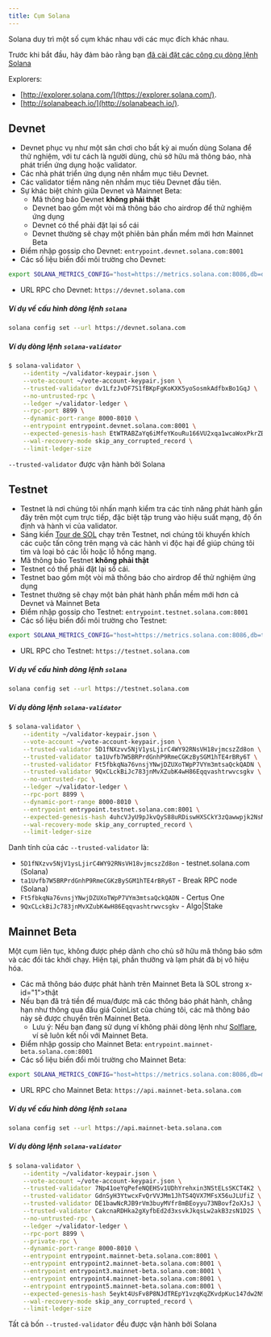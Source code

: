 ```yaml
---
title: Cụm Solana
---
```


Solana duy trì một số cụm khác nhau với các mục đích khác nhau.

Trước khi bắt đầu, hãy đảm bảo rằng bạn [đã cài đặt các công cụ dòng lệnh Solana](cli/install-solana-cli-tools.md)

Explorers:

- [http://explorer.solana.com/](https://explorer.solana.com/).
- [http://solanabeach.io/](http://solanabeach.io/).

## Devnet

- Devnet phục vụ như một sân chơi cho bất kỳ ai muốn dùng Solana để thử nghiệm, với tư cách là người dùng, chủ sở hữu mã thông báo, nhà phát triển ứng dụng hoặc validator.
- Các nhà phát triển ứng dụng nên nhắm mục tiêu Devnet.
- Các validator tiềm năng nên nhắm mục tiêu Devnet đầu tiên.
- Sự khác biệt chính giữa Devnet và Mainnet Beta:
  - Mã thông báo Devnet **không phải thật**
  - Devnet bao gồm một vòi mã thông báo cho airdrop để thử nghiệm ứng dụng
  - Devnet có thể phải đặt lại sổ cái
  - Devnet thường sẽ chạy một phiên bản phần mềm mới hơn Mainnet Beta
- Điểm nhập gossip cho Devnet: `entrypoint.devnet.solana.com:8001`
- Các số liệu biến đổi môi trường cho Devnet:

```bash
export SOLANA_METRICS_CONFIG="host=https://metrics.solana.com:8086,db=devnet,u=scratch_writer,p=topsecret"
```

- URL RPC cho Devnet: `https://devnet.solana.com`

##### Ví dụ về cấu hình dòng lệnh `solana`

```bash
solana config set --url https://devnet.solana.com
```

##### Ví dụ dòng lệnh `solana-validator`

```bash
$ solana-validator \
    --identity ~/validator-keypair.json \
    --vote-account ~/vote-account-keypair.json \
    --trusted-validator dv1LfzJvDF7S1fBKpFgKoKXK5yoSosmkAdfbxBo1GqJ \
    --no-untrusted-rpc \
    --ledger ~/validator-ledger \
    --rpc-port 8899 \
    --dynamic-port-range 8000-8010 \
    --entrypoint entrypoint.devnet.solana.com:8001 \
    --expected-genesis-hash EtWTRABZaYq6iMfeYKouRu166VU2xqa1wcaWoxPkrZBG \
    --wal-recovery-mode skip_any_corrupted_record \
    --limit-ledger-size
```

`--trusted-validator` được vận hành bởi Solana

## Testnet

- Testnet là nơi chúng tôi nhấn mạnh kiểm tra các tính năng phát hành gần đây trên một cụm trực tiếp, đặc biệt tập trung vào hiệu suất mạng, độ ổn định và hành vi của validator.
- Sáng kiến [Tour de SOL](tour-de-sol.md) chạy trên Testnet, nơi chúng tôi khuyến khích các cuộc tấn công trên mạng và các hành vi độc hại để giúp chúng tôi tìm và loại bỏ các lỗi hoặc lỗ hổng mạng.
- Mã thông báo Testnet **không phải thật**
- Testnet có thể phải đặt lại sổ cái.
- Testnet bao gồm một vòi mã thông báo cho airdrop để thử nghiệm ứng dụng
- Testnet thường sẽ chạy một bản phát hành phần mềm mới hơn cả Devnet và Mainnet Beta
- Điểm nhập gossip cho Testnet: `entrypoint.testnet.solana.com:8001`
- Các số liệu biến đổi môi trường cho Testnet:

```bash
export SOLANA_METRICS_CONFIG="host=https://metrics.solana.com:8086,db=tds,u=testnet_write,p=c4fa841aa918bf8274e3e2a44d77568d9861b3ea"
```

- URL RPC cho Testnet: `https://testnet.solana.com`

##### Ví dụ về cấu hình dòng lệnh `solana`

```bash
solana config set --url https://testnet.solana.com
```

##### Ví dụ dòng lệnh `solana-validator`

```bash
$ solana-validator \
    --identity ~/validator-keypair.json \
    --vote-account ~/vote-account-keypair.json \
    --trusted-validator 5D1fNXzvv5NjV1ysLjirC4WY92RNsVH18vjmcszZd8on \
    --trusted-validator ta1Uvfb7W5BRPrdGnhP9RmeCGKzBySGM1hTE4rBRy6T \
    --trusted-validator Ft5fbkqNa76vnsjYNwjDZUXoTWpP7VYm3mtsaQckQADN \
    --trusted-validator 9QxCLckBiJc783jnMvXZubK4wH86Eqqvashtrwvcsgkv \
    --no-untrusted-rpc \
    --ledger ~/validator-ledger \
    --rpc-port 8899 \
    --dynamic-port-range 8000-8010 \
    --entrypoint entrypoint.testnet.solana.com:8001 \
    --expected-genesis-hash 4uhcVJyU9pJkvQyS88uRDiswHXSCkY3zQawwpjk2NsNY \
    --wal-recovery-mode skip_any_corrupted_record \
    --limit-ledger-size
```

Danh tính của các `--trusted-validator` là:

- `5D1fNXzvv5NjV1ysLjirC4WY92RNsVH18vjmcszZd8on` - testnet.solana.com (Solana)
- `ta1Uvfb7W5BRPrdGnhP9RmeCGKzBySGM1hTE4rBRy6T` - Break RPC node (Solana)
- `Ft5fbkqNa76vnsjYNwjDZUXoTWpP7VYm3mtsaQckQADN` - Certus One
- `9QxCLckBiJc783jnMvXZubK4wH86Eqqvashtrwvcsgkv` - Algo|Stake

## Mainnet Beta

Một cụm liên tục, không được phép dành cho chủ sở hữu mã thông báo sớm và các đối tác khởi chạy. Hiện tại, phần thưởng và lạm phát đã bị vô hiệu hóa.

- Các mã thông báo được phát hành trên Mainnet Beta là SOL strong x-id="1">thật</strong>
- Nếu bạn đã trả tiền để mua/được mã các thông báo phát hành, chẳng hạn như thông qua đấu giá CoinList của chúng tôi, các mã thông báo này sẽ được chuyển trên Mainnet Beta.
  - Lưu ý: Nếu bạn đang sử dụng ví không phải dòng lệnh như [Solflare](wallet-guide/solflare.md), ví sẽ luôn kết nối với Mainnet Beta.
- Điểm nhập gossip cho Mainnet Beta: `entrypoint.mainnet-beta.solana.com:8001`
- Các số liệu biến đổi môi trường cho Mainnet Beta:

```bash
export SOLANA_METRICS_CONFIG="host=https://metrics.solana.com:8086,db=mainnet-beta,u=mainnet-beta_write,p=password"
```

- URL RPC cho Mainnet Beta: `https://api.mainnet-beta.solana.com`

##### Ví dụ về cấu hình dòng lệnh `solana`

```bash
solana config set --url https://api.mainnet-beta.solana.com
```

##### Ví dụ dòng lệnh `solana-validator`

```bash
$ solana-validator \
    --identity ~/validator-keypair.json \
    --vote-account ~/vote-account-keypair.json \
    --trusted-validator 7Np41oeYqPefeNQEHSv1UDhYrehxin3NStELsSKCT4K2 \
    --trusted-validator GdnSyH3YtwcxFvQrVVJMm1JhTS4QVX7MFsX56uJLUfiZ \
    --trusted-validator DE1bawNcRJB9rVm3buyMVfr8mBEoyyu73NBovf2oXJsJ \
    --trusted-validator CakcnaRDHka2gXyfbEd2d3xsvkJkqsLw2akB3zsN1D2S \
    --no-untrusted-rpc \
    --ledger ~/validator-ledger \
    --rpc-port 8899 \
    --private-rpc \
    --dynamic-port-range 8000-8010 \
    --entrypoint entrypoint.mainnet-beta.solana.com:8001 \
    --entrypoint entrypoint2.mainnet-beta.solana.com:8001 \
    --entrypoint entrypoint3.mainnet-beta.solana.com:8001 \
    --entrypoint entrypoint4.mainnet-beta.solana.com:8001 \
    --entrypoint entrypoint5.mainnet-beta.solana.com:8001 \
    --expected-genesis-hash 5eykt4UsFv8P8NJdTREpY1vzqKqZKvdpKuc147dw2N9d \
    --wal-recovery-mode skip_any_corrupted_record \
    --limit-ledger-size
```

Tất cả bốn `--trusted-validator` đều được vận hành bởi Solana
